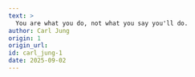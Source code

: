 ```yaml
---
text: >
  You are what you do, not what you say you'll do.
author: Carl Jung
origin: 1
origin_url:
id: carl_jung-1
date: 2025-09-02 
---
```

